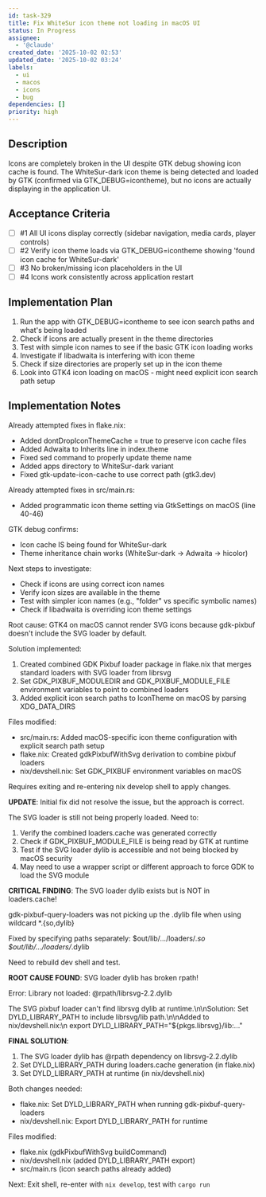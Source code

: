 ```yaml
---
id: task-329
title: Fix WhiteSur icon theme not loading in macOS UI
status: In Progress
assignee:
  - '@claude'
created_date: '2025-10-02 02:53'
updated_date: '2025-10-02 03:24'
labels:
  - ui
  - macos
  - icons
  - bug
dependencies: []
priority: high
---
```


## Description

<!-- SECTION:DESCRIPTION:BEGIN -->
Icons are completely broken in the UI despite GTK debug showing icon cache is found. The WhiteSur-dark icon theme is being detected and loaded by GTK (confirmed via GTK_DEBUG=icontheme), but no icons are actually displaying in the application UI.
<!-- SECTION:DESCRIPTION:END -->

## Acceptance Criteria
<!-- AC:BEGIN -->
- [ ] #1 All UI icons display correctly (sidebar navigation, media cards, player controls)
- [ ] #2 Verify icon theme loads via GTK_DEBUG=icontheme showing 'found icon cache for WhiteSur-dark'
- [ ] #3 No broken/missing icon placeholders in the UI
- [ ] #4 Icons work consistently across application restart
<!-- AC:END -->

## Implementation Plan

<!-- SECTION:PLAN:BEGIN -->
1. Run the app with GTK_DEBUG=icontheme to see icon search paths and what's being loaded
2. Check if icons are actually present in the theme directories
3. Test with simple icon names to see if the basic GTK icon loading works
4. Investigate if libadwaita is interfering with icon theme
5. Check if size directories are properly set up in the icon theme
6. Look into GTK4 icon loading on macOS - might need explicit icon search path setup
<!-- SECTION:PLAN:END -->

## Implementation Notes

<!-- SECTION:NOTES:BEGIN -->
Already attempted fixes in flake.nix:
- Added dontDropIconThemeCache = true to preserve icon cache files
- Added Adwaita to Inherits line in index.theme
- Fixed sed command to properly update theme name
- Added apps directory to WhiteSur-dark variant
- Fixed gtk-update-icon-cache to use correct path (gtk3.dev)

Already attempted fixes in src/main.rs:
- Added programmatic icon theme setting via GtkSettings on macOS (line 40-46)

GTK debug confirms:
- Icon cache IS being found for WhiteSur-dark
- Theme inheritance chain works (WhiteSur-dark -> Adwaita -> hicolor)

Next steps to investigate:
- Check if icons are using correct icon names
- Verify icon sizes are available in the theme
- Test with simpler icon names (e.g., "folder" vs specific symbolic names)
- Check if libadwaita is overriding icon theme settings

Root cause: GTK4 on macOS cannot render SVG icons because gdk-pixbuf doesn't include the SVG loader by default.

Solution implemented:
1. Created combined GDK Pixbuf loader package in flake.nix that merges standard loaders with SVG loader from librsvg
2. Set GDK_PIXBUF_MODULEDIR and GDK_PIXBUF_MODULE_FILE environment variables to point to combined loaders
3. Added explicit icon search paths to IconTheme on macOS by parsing XDG_DATA_DIRS

Files modified:
- src/main.rs: Added macOS-specific icon theme configuration with explicit search path setup
- flake.nix: Created gdkPixbufWithSvg derivation to combine pixbuf loaders
- nix/devshell.nix: Set GDK_PIXBUF environment variables on macOS

Requires exiting and re-entering nix develop shell to apply changes.

**UPDATE**: Initial fix did not resolve the issue, but the approach is correct.

The SVG loader is still not being properly loaded. Need to:
1. Verify the combined loaders.cache was generated correctly
2. Check if GDK_PIXBUF_MODULE_FILE is being read by GTK at runtime
3. Test if the SVG loader dylib is accessible and not being blocked by macOS security
4. May need to use a wrapper script or different approach to force GDK to load the SVG module

**CRITICAL FINDING**: The SVG loader dylib exists but is NOT in loaders.cache!

gdk-pixbuf-query-loaders was not picking up the .dylib file when using wildcard *.{so,dylib}

Fixed by specifying paths separately:
  $out/lib/.../loaders/*.so \
  $out/lib/.../loaders/*.dylib

Need to rebuild dev shell and test.

**ROOT CAUSE FOUND**: SVG loader dylib has broken rpath!

Error: Library not loaded: @rpath/librsvg-2.2.dylib

The SVG pixbuf loader can't find librsvg dylib at runtime.\n\nSolution: Set DYLD_LIBRARY_PATH to include librsvg/lib path.\n\nAdded to nix/devshell.nix:\n  export DYLD_LIBRARY_PATH="${pkgs.librsvg}/lib:..."

**FINAL SOLUTION**:

1. The SVG loader dylib has @rpath dependency on librsvg-2.2.dylib
2. Set DYLD_LIBRARY_PATH during loaders.cache generation (in flake.nix)
3. Set DYLD_LIBRARY_PATH at runtime (in nix/devshell.nix)

Both changes needed:
- flake.nix: Set DYLD_LIBRARY_PATH when running gdk-pixbuf-query-loaders
- nix/devshell.nix: Export DYLD_LIBRARY_PATH for runtime

Files modified:
- flake.nix (gdkPixbufWithSvg buildCommand)
- nix/devshell.nix (added DYLD_LIBRARY_PATH export)
- src/main.rs (icon search paths already added)

Next: Exit shell, re-enter with `nix develop`, test with `cargo run`
<!-- SECTION:NOTES:END -->
